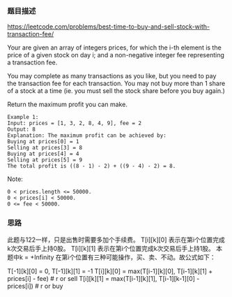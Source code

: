 ### 题目描述

https://leetcode.com/problems/best-time-to-buy-and-sell-stock-with-transaction-fee/

Your are given an array of integers prices, for which the i-th element is the price of a given stock on day i; and a non-negative integer fee representing a transaction fee.

You may complete as many transactions as you like, but you need to pay the transaction fee for each transaction. You may not buy more than 1 share of a stock at a time (ie. you must sell the stock share before you buy again.)

Return the maximum profit you can make.

```
Example 1:
Input: prices = [1, 3, 2, 8, 4, 9], fee = 2
Output: 8
Explanation: The maximum profit can be achieved by:
Buying at prices[0] = 1
Selling at prices[3] = 8
Buying at prices[4] = 4
Selling at prices[5] = 9
The total profit is ((8 - 1) - 2) + ((9 - 4) - 2) = 8.
```

Note:

```
0 < prices.length <= 50000.
0 < prices[i] < 50000.
0 <= fee < 50000.
```

### 思路

此题与122一样，只是出售时需要多加个手续费。
T[i][k][0] 表示在第i个位置完成k次交易后手上持0股。
T[i][k][1] 表示在第i个位置完成k次交易后手上持1股。
本题中k = +Infinity
在第i个位置有三种可能操作，买、卖、不动。故公式如下：

T[-1][k][0] = 0, T[-1][k][1] = -1
T[i][k][0] = max(T[i-1][k][0], T[i-1][k][1] + prices[i] - fee)  # r or sell
T[i][k][1] = max(T[i-1][k][1], T[i-1][k-1][0] - prices[i])  # r or buy
